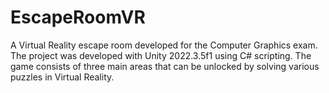 # EscapeRoomVR
A Virtual Reality escape room developed for the Computer Graphics exam. The project was developed with Unity 2022.3.5f1 using C# scripting.
The game consists of three main areas that can be unlocked by solving various puzzles in Virtual Reality.
